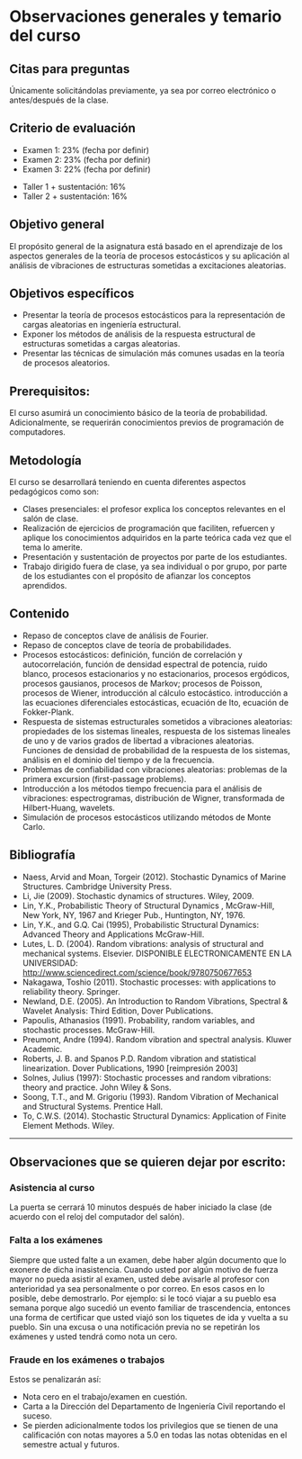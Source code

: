 # Observaciones generales y temario del curso

## Citas para preguntas
Únicamente solicitándolas previamente, ya sea por correo electrónico o antes/después de la clase.

## Criterio de evaluación
* Examen 1: 23% (fecha por definir)
* Examen 2: 23% (fecha por definir)
* Examen 3: 22% (fecha por definir)
- Taller 1 + sustentación: 16% 
- Taller 2 + sustentación: 16%

## Objetivo general
El propósito general de la asignatura está basado en el aprendizaje de los aspectos generales de la teoría de procesos estocásticos y su aplicación al análisis de vibraciones de estructuras sometidas a excitaciones aleatorias.

## Objetivos específicos
* Presentar la teoría de procesos estocásticos para la representación de cargas aleatorias en ingeniería estructural.
* Exponer los métodos de análisis de la respuesta estructural de estructuras sometidas a cargas aleatorias.
* Presentar las técnicas de simulación más comunes usadas en la teoría de procesos aleatorios.

## Prerequisitos:
El curso asumirá un conocimiento básico de la teoría de probabilidad. Adicionalmente, se requerirán conocimientos previos de programación de computadores.

## Metodología
El curso se desarrollará teniendo en cuenta diferentes aspectos pedagógicos como son:
- Clases presenciales: el profesor explica los conceptos relevantes en el salón de clase.
- Realización de ejercicios de programación que faciliten, refuercen y aplique los conocimientos adquiridos en la parte teórica cada vez que el tema lo amerite.
- Presentación y sustentación de proyectos por parte de los estudiantes.
- Trabajo dirigido fuera de clase, ya sea individual o por grupo, por parte de los estudiantes con el propósito de afianzar los conceptos aprendidos.

## Contenido
- Repaso de conceptos clave de análisis de Fourier.
- Repaso de conceptos clave de teoría de probabilidades.
- Procesos estocásticos: definición, función de correlación y autocorrelación, función de densidad espectral de potencia, ruido blanco, procesos estacionarios y no estacionarios, procesos ergódicos, procesos gausianos, procesos de Markov; procesos de Poisson, procesos de Wiener, introducción al cálculo estocástico. introducción a las ecuaciones diferenciales estocásticas, ecuación  de Ito, ecuación de Fokker-Plank.
- Respuesta de sistemas estructurales sometidos a vibraciones aleatorias: propiedades de los sistemas lineales, respuesta de los sistemas lineales de uno y de varios grados de libertad a vibraciones aleatorias. Funciones de densidad de probabilidad de la respuesta de los sistemas, análisis en el dominio del tiempo y de la frecuencia.
- Problemas de confiabilidad con vibraciones aleatorias: problemas de la primera excursion (first-passage problems).
- Introducción a los métodos tiempo frecuencia para el análisis de vibraciones: espectrogramas, distribución de Wigner, transformada de Hilbert-Huang, wavelets.
- Simulación de procesos estocásticos utilizando métodos de Monte Carlo.


## Bibliografía
* Naess, Arvid and Moan, Torgeir (2012). Stochastic Dynamics of Marine Structures.  Cambridge University Press.
* Li, Jie (2009). Stochastic dynamics of structures. Wiley, 2009.
* Lin, Y.K., Probabilistic Theory of Structural Dynamics , McGraw-Hill, New York, NY, 1967 and Krieger Pub., Huntington, NY, 1976.
* Lin, Y.K., and G.Q. Cai (1995), Probabilistic Structural Dynamics: Advanced Theory and Applications McGraw-Hill.
* Lutes, L. D. (2004). Random vibrations: analysis of structural and mechanical systems. Elsevier. DISPONIBLE  ELECTRONICAMENTE EN LA UNIVERSIDAD:  http://www.sciencedirect.com/science/book/9780750677653
* Nakagawa, Toshio (2011). Stochastic processes: with applications to reliability theory. Springer.
* Newland, D.E. (2005). An Introduction to Random Vibrations, Spectral & Wavelet Analysis: Third Edition, Dover Publications.
* Papoulis, Athanasios (1991). Probability, random variables, and stochastic processes. McGraw-Hill.
* Preumont, Andre (1994). Random vibration and spectral analysis. Kluwer Academic.
* Roberts, J. B. and Spanos P.D.  Random vibration and statistical linearization. Dover Publications, 1990 [reimpresión 2003]
* Solnes, Julius (1997): Stochastic processes and random vibrations: theory and practice. John Wiley & Sons.
* Soong, T.T., and M. Grigoriu (1993). Random Vibration of Mechanical and Structural Systems. Prentice Hall.
* To, C.W.S. (2014). Stochastic Structural Dynamics: Application of Finite Element Methods. Wiley.

---

## Observaciones que se quieren dejar por escrito:
 
### Asistencia al curso
La puerta se cerrará 10 minutos después de haber iniciado la clase (de acuerdo con el reloj del computador del salón).

### Falta a los exámenes
Siempre que usted falte a un examen, debe haber algún documento que lo exonere de dicha inasistencia. Cuando usted por algún motivo de fuerza mayor no pueda asistir al examen, usted debe avisarle al profesor con anterioridad ya sea personalmente o por correo. En esos casos en lo posible, debe demostrarlo. Por ejemplo: si le tocó viajar a su pueblo esa semana porque algo sucedió un evento familiar de trascendencia, entonces una forma de certificar que usted viajó son los tiquetes de ida y vuelta a su pueblo. Sin una excusa o una notificación previa no se repetirán los exámenes y usted tendrá como nota un cero.

### Fraude en los exámenes o trabajos
Estos se penalizarán así:
* Nota cero en el trabajo/examen en cuestión.
* Carta a la Dirección del Departamento de Ingeniería Civil reportando el suceso.
* Se pierden adicionalmente todos los privilegios que se tienen de una calificación con notas mayores a 5.0 en todas las notas obtenidas en el semestre actual y futuros.
